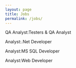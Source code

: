```yaml
---
layout: page
title: Jobs
permalink: /jobs/
---
```



QA Analyst:Testers & QA Analyst

Analyst:.Net Developer

Analyst:MS SQL Developer

Analyst:Web Developer